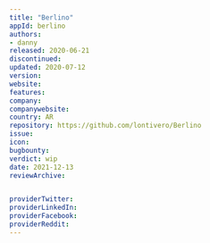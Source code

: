 ```yaml
---
title: "Berlino"  
appId: berlino
authors:
- danny
released: 2020-06-21
discontinued: 
updated: 2020-07-12
version: 
website: 
features:
company: 
companywebsite: 
country: AR
repository: https://github.com/lontivero/Berlino
issue: 
icon: 
bugbounty: 
verdict: wip
date: 2021-12-13
reviewArchive:


providerTwitter:  
providerLinkedIn: 
providerFacebook: 
providerReddit: 
---
```











